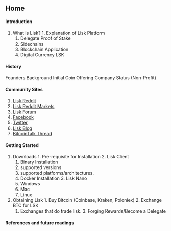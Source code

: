 ## **Home**
#### **Introduction**
  1. What is Lisk?
    1. Explanation of Lisk Platform
      1. Delegate Proof of Stake
      2. Sidechains
      3. Blockchain Application
      4. Digital Currency LSK

#### **History**

Founders Background
Initial Coin Offering
Company Status (Non-Profit)

#### **Community Sites**
  1. [Lisk Reddit](http://reddit.com/r/lisk)
  2. [Lisk Reddit Markets](https://www.reddit.com/r/LiskMarkets/)
  3. [Lisk Forum](https://forum.lisk.io)
  4. [Facebook](https://www.facebook.com/LiskHQ/)
  5. [Twitter](https://twitter.com/LiskHQ)
  6. [Lisk Blog](http://blog.lisk.io)
  7. [BitcoinTalk Thread](https://bitcointalk.org/index.php?topic=1346646)

#### **Getting Started**
  1. Downloads
    1. Pre-requisite for Installation
    2. Lisk Client
      1. Binary Installation
        1. supported versions
        2. supported platforms/architectures.
      2. Docker Installation
    3. Lisk Nano
      1. Windows
      2. Mac
      3. Linux
  2. Obtaining Lisk
    1. Buy Bitcoin (Coinbase, Kraken, Poloniex)
    2. Exchange BTC for LSK
      1. Exchanges that do trade lisk.
    3. Forging Rewards/Become a Delegate

#### **References and future readings**
